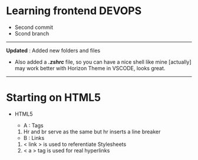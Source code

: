 # Learning frontend DEVOPS
- Second commit
- Scond branch

---

**Updated** : Added new folders and files 
- Also added a ***.zshrc*** file, so you can have a nice shell like mine [actually] may work better with
Horizon Theme in VSCODE, looks great.

---
# Starting on HTML5
* HTML5
    - A : Tags 

    1. Hr and br serve as the same but hr inserts a line breaker

    - B : Links 

    1. < link > is used to referentiate Stylesheets
    2. < a > tag is used for real hyperlinks

    